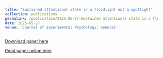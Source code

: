 ```yaml
---
title: "Sustained attentional state is a floodlight not a spotlight"
collection: publications
permalink: /publication/2025-05-27-Sustained attentional state is a floodlight not a spotlight
date: 2025-05-27
venue: 'Journal of Experimental Psychology: General'
---
```


<a href='http://annacorriveau.github.io/files/Corriveau-etal-JEPG-2025.pdf'>Download paper here</a>

<a href='https://psycnet.apa.org/record/2026-15498-001'>Read paper online here</a>
